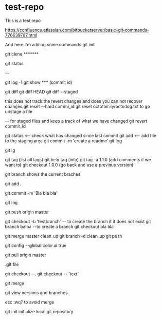 # test-repo
This is a test repo

https://confluence.atlassian.com/bitbucketserver/basic-git-commands-776639767.html

And here I'm adding some commands
git init

git clone *******

git status

--

git log -1
git show *** (commit id)

git diff
git diff HEAD
git diff --staged

this does not track the revert changes and does you can not recover changes
git reset --hard commi_id
git reset octofamily/octodog.txt to go unstage a file

-- for staged files and keep a track of what we have changed
git revert commit_id


git status <-- check what has changed since last commit
git add <-- add file to the staging area
git commit -m 'create a readme'
git log

git lg

git tag (list all tags)
git help tag (info)
git tag -a 1.1.0 (add comments if we want to)
git checkout 1.0.0 (go back and use a previous version)


git branch shows the current braches

git add .

git commit -m 'Bla bla bla'

git log

git push origin master

git checkout -b 'testbranch' -- to create the branch if it does not exist
git branch balba --to create a branch
git checkout bla bla

git merge master clean_up
git branch -d clean_up
git push

git config --global color.ui true


git pull origin master

.git file

git checkout --.
git checkout -- 'text'


git merge

git view versions and branches

esc :wq? to avoid merge

git init initialize local git repository


